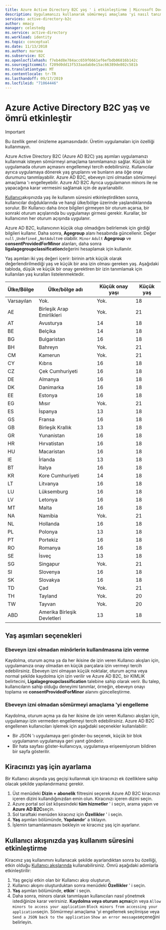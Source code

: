 ```yaml
---
title: Azure Active Directory B2C yaş ' i etkinleştirme | Microsoft Docs
description: Uygulamanızı kullanarak sömürmeyi amaçlama 'yi nasıl tanımlayacağınızı öğrenin.
services: active-directory-b2c
author: mmacy
manager: celestedg
ms.service: active-directory
ms.workload: identity
ms.topic: conceptual
ms.date: 11/13/2018
ms.author: marsma
ms.subservice: B2C
ms.openlocfilehash: f7eb4d8e784acc659f6661ef6efbdb06816b142c
ms.sourcegitcommit: f209d0dd13f533aadab8e15ac66389de802c581b
ms.translationtype: MT
ms.contentlocale: tr-TR
ms.lasthandoff: 09/17/2019
ms.locfileid: "71064446"
---
```

# <a name="enable-age-gating-in-azure-active-directory-b2c"></a>Azure Active Directory B2C yaş ve ömrü etkinleştir

>[!IMPORTANT]
>Bu özellik genel önizleme aşamasındadır. Üretim uygulamaları için özelliği kullanmayın.
>

Azure Active Directory B2C (Azure AD B2C) yaş aşımları uygulamanızı kullanmak isteyen sömürmeyi amaçlama tanımlamanızı sağlar. Küçük bir uygulamada oturum açmasını engellemeyi tercih edebilirsiniz. Kullanıcılar ayrıca uygulamaya dönerek yaş gruplarını ve bunların ana öğe onay durumunu tanımlayabilir. Azure AD B2C, ebeveyn izni olmadan sömürmeyi amaçlama 'ı engelleyebilir. Azure AD B2C Ayrıca uygulamanın minors ile ne yapacağına karar vermesini sağlamak için de ayarlanabilir.

[Kullanıcı](active-directory-b2c-reference-policies.md)akışınızda yaş ile kullanım süresini etkinleştirdikten sonra, kullanıcılar doğduklarında ve hangi ülke/bölge üzerinde yaşlandıklarında sorulur. Bir Kullanıcı daha önce bilgileri girmeyen bir oturum açarsa, bir sonraki oturum açışlarında bu uygulamayı girmesi gerekir. Kurallar, bir kullanıcının her oturum açışında uygulanır.

Azure AD B2C, kullanıcının küçük olup olmadığını belirlemek için girdiği bilgileri kullanır. Daha sonra, **Agegroup** alanı hesabında güncellenir. Değer `null` ,`Undefined` ,,`NotAdult`ve olabilir. `Minor` `Adult`  **Agegroup** ve **consentProvidedForMinor** alanları, daha sonra **ligalagegroupclassification**değerini hesaplamak için kullanılır.

Yaş aşımları iki yaş değeri içerir: birinin artık küçük olarak değerlendirilmediği yaş ve küçük bir ana izin olması gereken yaş. Aşağıdaki tabloda, düşük ve küçük bir onay gerektiren bir izin tanımlamak için kullanılan yaş kuralları listelenmektedir.

| Ülke/Bölge | Ülke/bölge adı | Küçük onay yaşı | Küçük yaş |
| -------------- | ------------------- | ----------------- | --------- |
| Varsayılan | Yok. | Yok. | 18 |
| AE | Birleşik Arap Emirlikleri | Yok. | 21 |
| AT | Avusturya | 14 | 18 |
| BE | Belçika | 14 | 18 |
| BG | Bulgaristan | 16 | 18 |
| BH | Bahreyn | Yok. | 21 |
| CM | Kamerun | Yok. | 21 |
| CY | Kıbrıs | 16 | 18 |
| CZ | Çek Cumhuriyeti | 16 | 18 |
| DE | Almanya | 16 | 18 |
| DK | Danimarka | 16 | 18 |
| EE | Estonya | 16 | 18 |
| EG | Mısır | Yok. | 21 |
| ES | İspanya | 13 | 18 |
| GS | Fransa | 16 | 18 |
| GB | Birleşik Krallık | 13 | 18 |
| GR | Yunanistan | 16 | 18 |
| HR | Hırvatistan | 16 | 18 |
| HU | Macaristan | 16 | 18 |
| IE | İrlanda | 13 | 18 |
| BT | İtalya | 16 | 18 |
| KR | Kore Cumhuriyeti | 14 | 18 |
| LT | Litvanya | 16 | 18 |
| LU | Lüksemburg | 16 | 18 |
| LV | Letonya | 16 | 18 |
| MT | Malta | 16 | 18 |
| NA | Namibia | Yok. | 21 |
| NL | Hollanda | 16 | 18 |
| PL | Polonya | 13 | 18 |
| PT | Portekiz | 16 | 18 |
| RO | Romanya | 16 | 18 |
| SE | İsveç | 13 | 18 |
| SG | Singapur | Yok. | 21 |
| SI | Slovenya | 16 | 18 |
| SK | Slovakya | 16 | 18 |
| TD | Çad | Yok. | 21 |
| TH | Tayland | Yok. | 20 |
| TW | Tayvan | Yok. | 20 |
| ABD | Amerika Birleşik Devletleri | 13 | 18 |

## <a name="age-gating-options"></a>Yaş aşımları seçenekleri

### <a name="allowing-minors-without-parental-consent"></a>Ebeveyn izni olmadan minörlerin kullanılmasına izin verme

Kaydolma, oturum açma ya da her ikisine de izin veren Kullanıcı akışları için, uygulamanıza onay olmadan en küçük parçalara izin vermeyi tercih edebilirsiniz. Ebeveyn izni olmayan küçük noktalar, oturum açma veya normal şekilde kaydolma için izin verilir ve Azure AD B2C, bir KIMLIK belirtecini, **Ligalagegroupclassification** talebine sahip olarak verir. Bu talep, kullanıcıların sahip olduğu deneyimi tanımlar, örneğin, ebeveyn onayı toplama ve **consentProvidedForMinor** alanını güncelleştirme.

### <a name="blocking-minors-without-parental-consent"></a>Ebeveyn izni olmadan sömürmeyi amaçlama 'yi engelleme

Kaydolma, oturum açma ya da her ikisine de izin veren Kullanıcı akışları için, uygulamayı izin vermeden engellemeyi tercih edebilirsiniz. Azure AD B2C engellenen kullanıcıları işlemek için aşağıdaki seçenekler kullanılabilir:

- Bir JSON 'ı uygulamaya geri gönder-bu seçenek, küçük bir blok uygulamanın uygulamaya geri yanıt gönderir.
- Bir hata sayfası göster-kullanıcıya, uygulamaya erişeemiyorum bildiren bir sayfa gösterilir.

## <a name="set-up-your-tenant-for-age-gating"></a>Kiracınızı yaş için ayarlama

Bir Kullanıcı akışında yaş geçişi kullanmak için kiracınızı ek özelliklere sahip olacak şekilde yapılandırmanız gerekir.

1. Üst menüdeki **Dizin + abonelik** filtresini seçerek Azure AD B2C kiracınızı içeren dizini kullandığınızdan emin olun. Kiracınızı içeren dizini seçin.
2. Azure portal sol üst köşesindeki **tüm hizmetler** ' i seçin, arama yapın ve **Azure AD B2C**seçin.
3. Sol taraftaki menüden kiracınız için **Özellikler** ' i seçin.
2. **Yaş** aşımları bölümünde, **Yapılandır**' a tıklayın.
3. İşlemin tamamlanmasını bekleyin ve kiracınız yaş için ayarlanır.

## <a name="enable-age-gating-in-your-user-flow"></a>Kullanıcı akışınızda yaş kullanım süresini etkinleştirme

Kiracınız yaş kullanımını kullanacak şekilde ayarlandıktan sonra bu özelliği, etkin olduğu [Kullanıcı akışlarında](user-flow-versions.md) kullanabilirsiniz. Ömrü aşağıdaki adımlarla etkinleştirilir:

1. Yaş geçişi etkin olan bir Kullanıcı akışı oluşturun.
2. Kullanıcı akışını oluşturduktan sonra menüdeki **Özellikler** ' i seçin.
3. **Yaş** aşımları bölümünde, **etkin**' i seçin.
4. Daha sonra, minors olarak tanımlayan kullanıcıları nasıl yönetmek istediğinize karar verirsiniz. **Kaydolma veya oturum açma**için veya `Allow minors to access your application` `Block minors from accessing your application`seçin. Sömürmeyi amaçlama 'yi engellemek seçilmişse veya `Send a JSON back to the application` `Show an error message`seçeneğini belirleyin.





